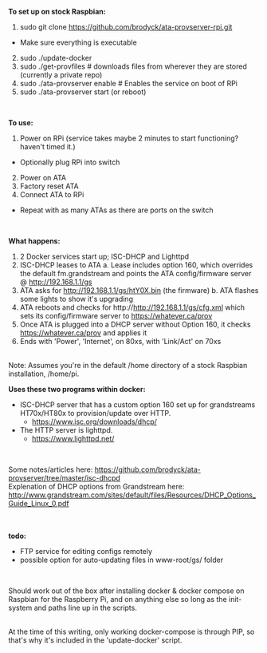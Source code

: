 **To set up on stock Raspbian:**
1. sudo git clone https://github.com/brodyck/ata-provserver-rpi.git
  - Make sure everything is executable 
2. sudo ./update-docker 
3. sudo ./get-provfiles # downloads files from wherever they are stored (currently a private repo)
4. sudo ./ata-provserver enable # Enables the service on boot of RPi
5. sudo ./ata-provserver start (or reboot)  
<br/>

**To use:**
1. Power on RPi (service takes maybe 2 minutes to start functioning? haven't timed it.)
  - Optionally plug RPi into switch
2. Power on ATA
3. Factory reset ATA
4. Connect ATA to RPi
  - Repeat with as many ATAs as there are ports on the switch  
<br/>

**What happens:**
1. 2 Docker services start up; ISC-DHCP and Lighttpd
2. ISC-DHCP leases to ATA
  a. Lease includes option 160, which overrides the default fm.grandstream and points the ATA config/firmware server @ http://192.168.1.1/gs
4. ATA asks for http://192.168.1.1/gs/htY0X.bin (the firmware)
  b. ATA flashes some lights to show it's upgrading
5. ATA reboots and checks for http://http://192.168.1.1/gs/cfg.xml which sets its config/firmware server to https://whatever.ca/prov
6. Once ATA is plugged into a DHCP server without Option 160, it checks https://whatever.ca/prov and applies it  
7. Ends with 'Power', 'Internet', on 80xs, with 'Link/Act' on 70xs
<br/>
Note: Assumes you're in the default /home directory of a stock Raspbian installation, /home/pi.  
<br/>

**Uses these two programs within docker:**
- ISC-DHCP server that has a custom option 160 set up for grandstreams HT70x/HT80x to provision/update over HTTP.
  - https://www.isc.org/downloads/dhcp/
- The HTTP server is lighttpd.
  - https://www.lighttpd.net/
<br/>

Some notes/articles here: https://github.com/brodyck/ata-provserver/tree/master/isc-dhcpd  
Explenation of DHCP options from Grandstream here: http://www.grandstream.com/sites/default/files/Resources/DHCP_Options_Guide_Linux_0.pdf  
<br/>
<br/>

**todo:**
- FTP service for editing configs remotely
- possible option for auto-updating files in www-root/gs/ folder  
<br/>

Should work out of the box after installing docker & docker compose on Raspbian for the Raspberry Pi, and on anything else so long as the init-system and paths line up in the scripts.  
<br/>

At the time of this writing, only working docker-compose is through PIP, so that's why it's included in the 'update-docker' script.
<br/>


